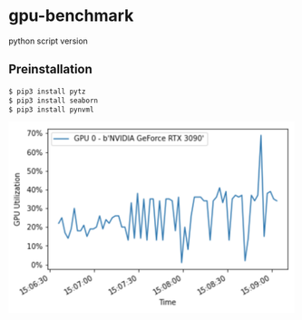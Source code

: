 # gpu-benchmark
python script version

## Preinstallation

```console
$ pip3 install pytz
$ pip3 install seaborn
$ pip3 install pynvml
```

![gpu_usage_sample](gpu_usage_sample.png)
